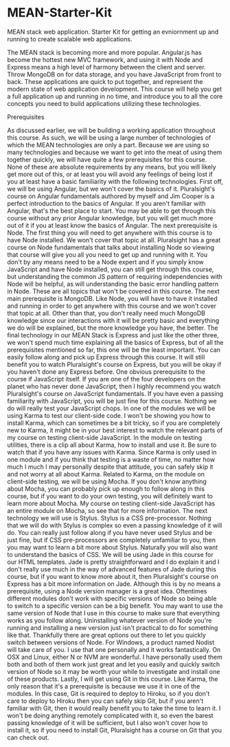 # MEAN-Starter-Kit
MEAN stack web application. Starter Kit for getting an evniornment up and running to create scalable web applications.

The MEAN stack is becoming more and more popular. Angular.js has become the hottest new MVC framework, and using it with Node and Express means a high level of harmony between the client and server. Throw MongoDB on for data storage, and you have JavaScript from front to back. These applications are quick to put together, and represent the modern state of web application development. This course will help you get a full application up and running in no time, and introduce you to all the core concepts you need to build applications utilizing these technologies.

Prerequisites

As discussed earlier, we will be building a working application throughout this course. As such, we will be using a large number of technologies of which the MEAN technologies are only a part. Because we are using so many technologies and because we want to get into the meat of using them together quickly, we will have quite a few prerequisites for this course. None of these are absolute requirements by any means, but you will likely get more out of this, or at least you will avoid any feelings of being lost if you at least have a basic familiarity with the following technologies. First off, we will be using Angular, but we won't cover the basics of it. Pluralsight's course on Angular fundamentals authored by myself and Jim Cooper is a perfect introduction to the basics of Angular. If you aren't familiar with Angular, that's the best place to start. You may be able to get through this course without any prior Angular knowledge, but you will get much more out of it if you at least know the basics of Angular. The next prerequisite is Node. The first thing you will need to get anywhere with this course is to have Node installed. We won't cover that topic at all. Pluralsight has a great course on Node fundamentals that talks about installing Node so viewing that course will give you all you need to get up and running with it. You don't by any means need to be a Node expert and if you simply know JavaScript and have Node installed, you can still get through this course, but understanding the common JS pattern of requiring independencies with Node will be helpful, as will understanding the basic error handling pattern in Node. These are all topics that won't be covered in this course. The next main prerequisite is MongoDB. Like Node, you will have to have it installed and running in order to get anywhere with this course and we won't cover that topic at all. Other than that, you don't really need much MongoDB knowledge since our interactions with it will be pretty basic and everything we do will be explained, but the more knowledge you have, the better. The final technology in our MEAN Stack is Express and just like the other three, we won't spend much time explaining all the basics of Express, but of all the prerequisites mentioned so far, this one will be the least important. You can easily follow along and pick up Express through this course. It will still benefit you to watch Pluralsight's course on Express, but you will be okay if you haven't done any Express before. One obvious prerequisite to the course if JavaScript itself. If you are one of the four developers on the planet who has never done JavaScript, then I highly recommend you watch Pluralsight's course on JavaScript fundamentals. If you have even a passing familiarity with JavaScript, you will be just fine for this course. Nothing we do will really test your JavaScript chops. In one of the modules we will be using Karma to test our client-side code. I won't be showing you how to install Karma, which can sometimes be a bit tricky, so if you are completely new to Karma, it might be in your best interest to watch the relevant parts of my course on testing client-side JavaScript. In the module on testing utilities, there is a clip all about Karma, how to install and use it. Be sure to watch that if you have any issues with Karma. Since Karma is only used in one module and if you think that testing is a waste of time, no matter how much I much I may personally despite that attitude, you can safely skip it and not worry at all about Karma. Related to Karma, on the module on client-side testing, we will be using Mocha. If you don't know anything about Mocha, you can probably pick up enough to follow along in this course, but if you want to do your own testing, you will definitely want to learn more about Mocha. My course on testing client-side JavaScript has an entire module on Mocha, so see that for more information. The next technology we will use is Stylus. Stylus is a CSS pre-processor. Nothing that we will do with Stylus is complex so even a passing knowledge of it will do. You can really just follow along if you have never used Stylus and be just fine, but if CSS pre-processors are completely unfamiliar to you, then you may want to learn a bit more about Stylus. Naturally you will also want to understand the basics of CSS. We will be using Jade in this course for our HTML templates. Jade is pretty straightforward and I do explain it and I don't really use much in the way of advanced features of Jade during this course, but if you want to know more about it, then Pluralsight's course on Express has a bit more information on Jade. Although this is by no means a prerequisite, using a Node version manager is a great idea. Oftentimes different modules don't work with specific versions of Node so being able to switch to a specific version can be a big benefit. You may want to use the same version of Node that I use in this course to make sure that everything works as you follow along. Uninstalling whatever version of Node you're running and installing a new version just isn't practical to do for something like that. Thankfully there are great options out there to let you quickly switch between versions of Node. For Windows, a product named Nodist will take care of you. I use that one personally and it works fantastically. On OSX and Linux, either N or NVM are wonderful. I have personally used them both and both of them work just great and let you easily and quickly switch version of Node so it may be worth your while to investigate and install one of these products. Lastly, I will get using Git in this course. Like Karma, the only reason that it's a prerequisite is because we use it in one of the modules. In this case, Git is required to deploy to Hiroku, so if you don't care to deploy to Hiroku then you can safely skip Git, but if you aren't familiar with Git, then it would really benefit you to take the time to learn it. I won't be doing anything remotely complicated with it, so even the barest passing knowledge of it will be sufficient, but I also won't cover how to install it, so if you need to install Git, Pluralsight has a course on Git that you can check out.